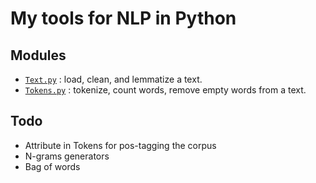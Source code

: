 # My tools for NLP in Python

## Modules

- [`Text.py`](/src/Text.py) : load, clean, and lemmatize a text.
- [`Tokens.py`](/src/Tokens.py) : tokenize, count words, remove empty words from a text.

## Todo

- Attribute in Tokens for pos-tagging the corpus
- N-grams generators
- Bag of words
